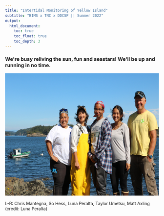 ```yaml
---
title: "Intertidal Monitoring of Yellow Island"
subtitle: "BIMS x TNC x DDCSP || Summer 2022"
output:
  html_document:
    toc: true
    toc_float: true
    toc_depth: 3
---
```


### We're busy reliving the sun, fun and seastars! We'll be up and running in no time.
<img src="https://github.com/ChrisMantegna/ChrisMantegna.github.io/blob/master/assets/img/yellowTeam.JPG?raw=true" width="600" height="400">

L-R: Chris Mantegna, So Hess, Luna Peralta, Taylor Umetsu, Matt Axling (credit: Luna Peralta)
